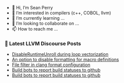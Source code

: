 - 👋 Hi, I’m Sean Perry
- 👀 I’m interested in compilers (c++, COBOL, llvm)
- 🌱 I’m currently learning ...
- 💞️ I’m looking to collaborate on ...
- 📫 How to reach me ...

<!---
s66perry/s66perry is a ✨ special ✨ repository because its `README.md` (this file) appears on your GitHub profile.
You can click the Preview link to take a look at your changes.
--->
### 📕 Latest LLVM Discourse Posts

<!-- DISCOURSE-LLVM:START -->
- [DisableRuntimeUnroll during loop vectorization](https://discourse.llvm.org/t/disableruntimeunroll-during-loop-vectorization/73751#post_2)
- [An option to disable formatting for macro definitions](https://discourse.llvm.org/t/an-option-to-disable-formatting-for-macro-definitions/73752#post_1)
- [File filter in clang format configuration](https://discourse.llvm.org/t/file-filter-in-clang-format-configuration/73706#post_3)
- [Build bots to report build statuses to github](https://discourse.llvm.org/t/build-bots-to-report-build-statuses-to-github/73748#post_3)
- [Build bots to report build statuses to github](https://discourse.llvm.org/t/build-bots-to-report-build-statuses-to-github/73748#post_2)
<!-- DISCOURSE-LLVM:END -->
